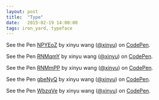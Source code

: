 ```yaml
---
layout: post
title:  "Type"
date:   2015-02-19 14:00:00
tags: iron_yard, typeface
---
```

<p data-height="268" data-theme-id="0" data-slug-hash="NPYEoZ" data-default-tab="result" data-user="xinyu" class='codepen'>See the Pen <a href='http://codepen.io/xinyu/pen/NPYEoZ/'>NPYEoZ</a> by xinyu wang (<a href='http://codepen.io/xinyu'>@xinyu</a>) on <a href='http://codepen.io'>CodePen</a>.</p>
<script async src="//assets.codepen.io/assets/embed/ei.js"></script>
<p data-height="268" data-theme-id="0" data-slug-hash="RNMqmY" data-default-tab="result" data-user="xinyu" class='codepen'>See the Pen <a href='http://codepen.io/xinyu/pen/RNMqmY/'>RNMqmY</a> by xinyu wang (<a href='http://codepen.io/xinyu'>@xinyu</a>) on <a href='http://codepen.io'>CodePen</a>.</p>
<script async src="//assets.codepen.io/assets/embed/ei.js"></script>
<p data-height="268" data-theme-id="0" data-slug-hash="RNMmPP" data-default-tab="result" data-user="xinyu" class='codepen'>See the Pen <a href='http://codepen.io/xinyu/pen/RNMmPP/'>RNMmPP</a> by xinyu wang (<a href='http://codepen.io/xinyu'>@xinyu</a>) on <a href='http://codepen.io'>CodePen</a>.</p>
<script async src="//assets.codepen.io/assets/embed/ei.js"></script>
<p data-height="268" data-theme-id="0" data-slug-hash="gbeNyQ" data-default-tab="result" data-user="xinyu" class='codepen'>See the Pen <a href='http://codepen.io/xinyu/pen/gbeNyQ/'>gbeNyQ</a> by xinyu wang (<a href='http://codepen.io/xinyu'>@xinyu</a>) on <a href='http://codepen.io'>CodePen</a>.</p>
<script async src="//assets.codepen.io/assets/embed/ei.js"></script>
<p data-height="268" data-theme-id="0" data-slug-hash="WbzqVe" data-default-tab="result" data-user="xinyu" class='codepen'>See the Pen <a href='http://codepen.io/xinyu/pen/WbzqVe/'>WbzqVe</a> by xinyu wang (<a href='http://codepen.io/xinyu'>@xinyu</a>) on <a href='http://codepen.io'>CodePen</a>.</p>
<script async src="//assets.codepen.io/assets/embed/ei.js"></script>
